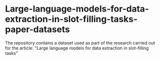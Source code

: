 # Large-language-models-for-data-extraction-in-slot-filling-tasks-paper-datasets
The repository contains a dataset used as part of the research carried out for the article: "Large language models for data extraction in slot-filling tasks"
